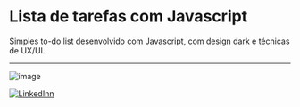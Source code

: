 # Lista de tarefas com Javascript
Simples to-do list desenvolvido com Javascript, com design dark e técnicas de UX/UI.

<hr>

![image](https://user-images.githubusercontent.com/101590759/236705584-6b9a6fd9-2b91-4f44-b4fd-a4e66e3e2f07.png)

<a href="https://www.linkedin.com/in/eduardo-moreira-lauermann-7a047a228/"><img src="https://img.shields.io/badge/LinkedIn-0077B5?style=for-the-badge&logo=linkedin&logoColor=white" alt="LinkedInn"></a>
